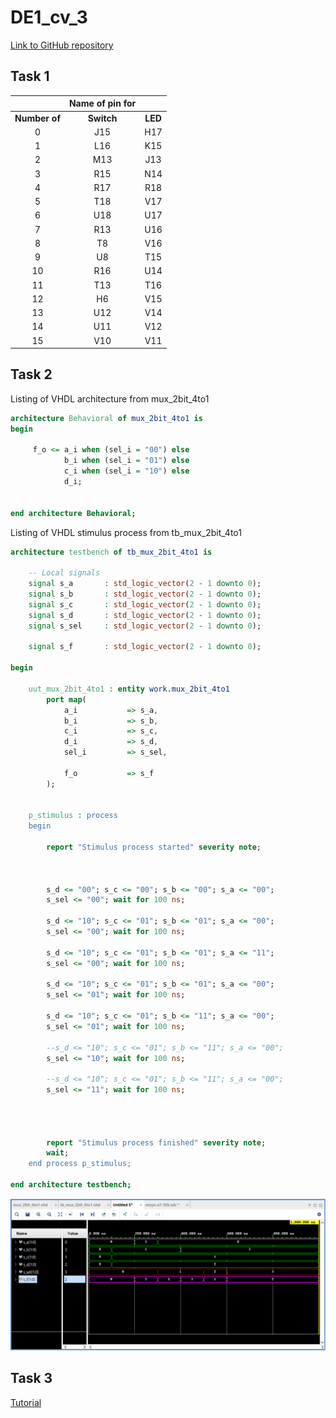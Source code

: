 # DE1_cv_3

[Link to GitHub repository](https://github.com/PedroM42/Digital-electronics-1/tree/main/Labs/03_vivado)

## Task 1

| | **Name of pin for** | |
| :-: | :-: | :-: |
| **Number of** | **Switch** |  **LED**  |
| 0 | J15 | H17 |
| 1 | L16 | K15 |
| 2 | M13 | J13 |
| 3 | R15 | N14 |
| 4 | R17 | R18 |
| 5 | T18 | V17 |
| 6 | U18 | U17 |
| 7 | R13 | U16 |
| 8 | T8 | V16 |
| 9 | U8 | T15 |
| 10 | R16 | U14 |
| 11 | T13 | T16 |
| 12 | H6 | V15 |
| 13 | U12 | V14 |
| 14 | U11 | V12 |
| 15 | V10 | V11 |



## Task 2 

Listing of VHDL architecture from mux_2bit_4to1

```vhdl
architecture Behavioral of mux_2bit_4to1 is
begin
    
     f_o <= a_i when (sel_i = "00") else
            b_i when (sel_i = "01") else
            c_i when (sel_i = "10") else
            d_i;
            
            
end architecture Behavioral;
```

Listing of VHDL stimulus process from tb_mux_2bit_4to1

```vhdl
architecture testbench of tb_mux_2bit_4to1 is

    -- Local signals
    signal s_a       : std_logic_vector(2 - 1 downto 0);
    signal s_b       : std_logic_vector(2 - 1 downto 0);
    signal s_c       : std_logic_vector(2 - 1 downto 0);
    signal s_d       : std_logic_vector(2 - 1 downto 0);
    signal s_sel     : std_logic_vector(2 - 1 downto 0);
    
    signal s_f       : std_logic_vector(2 - 1 downto 0);

begin
    
    uut_mux_2bit_4to1 : entity work.mux_2bit_4to1
        port map(
            a_i           => s_a,
            b_i           => s_b,
            c_i           => s_c,
            d_i           => s_d,
            sel_i         => s_sel,
            
            f_o           => s_f
        );

    
    p_stimulus : process
    begin
        
        report "Stimulus process started" severity note;


        
        s_d <= "00"; s_c <= "00"; s_b <= "00"; s_a <= "00"; 
        s_sel <= "00"; wait for 100 ns;
        
        s_d <= "10"; s_c <= "01"; s_b <= "01"; s_a <= "00";  
        s_sel <= "00"; wait for 100 ns;
        
        s_d <= "10"; s_c <= "01"; s_b <= "01"; s_a <= "11";  
        s_sel <= "00"; wait for 100 ns;
        
        s_d <= "10"; s_c <= "01"; s_b <= "01"; s_a <= "00";  
        s_sel <= "01"; wait for 100 ns;
        
        s_d <= "10"; s_c <= "01"; s_b <= "11"; s_a <= "00";  
        s_sel <= "01"; wait for 100 ns;
        
        --s_d <= "10"; s_c <= "01"; s_b <= "11"; s_a <= "00";  
        s_sel <= "10"; wait for 100 ns;
        
        --s_d <= "10"; s_c <= "01"; s_b <= "11"; s_a <= "00";  
        s_sel <= "11"; wait for 100 ns;
        
        
        
        
        report "Stimulus process finished" severity note;
        wait;
    end process p_stimulus;

end architecture testbench;
```
![obrazek1](images/simwave.png)

## Task 3 

[Tutorial](Tutorial/vivado_tutorial.pdf)

